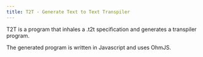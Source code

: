 ```yaml
---
title: T2T - Generate Text to Text Transpiler
---
```


T2T is a program that inhales a .t2t specification and generates a
transpiler program.

The generated program is written in Javascript and uses OhmJS.

